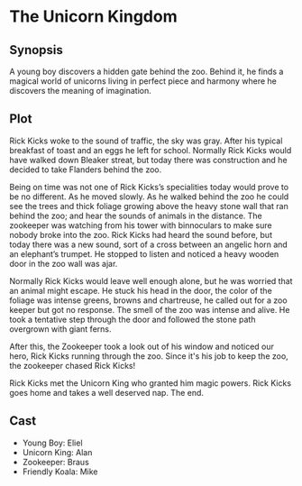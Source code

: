 # The Unicorn Kingdom

## Synopsis

A young boy discovers a hidden gate behind the zoo.
Behind it, he finds a magical world of unicorns living in perfect piece and harmony where he discovers the meaning of imagination.

## Plot

Rick Kicks woke to the sound of traffic, the sky was gray.
After his typical breakfast of toast and an eggs he left for school.
Normally Rick Kicks would have walked down Bleaker streat, but today there was construction and he decided to take Flanders behind the zoo.

Being on time was not one of Rick Kicks’s specialities today would prove to be no different.
As he moved slowly.
As he walked behind the zoo he could see the trees and thick foliage growing above the heavy stone wall that ran behind the zoo; and hear the sounds of animals in the distance.
The zookeeper was watching from his tower with binnoculars to make sure nobody broke into the zoo.
Rick Kicks had heard the sound before, but today there was a new sound, sort of a cross between an angelic horn and an elephant’s trumpet.
He stopped to listen and noticed a heavy wooden door in the zoo wall was ajar.

Normally Rick Kicks would leave well enough alone, but he was worried that an animal might escape.
He stuck his head in the door, the color of the foliage was intense greens, browns and chartreuse, he called out for a zoo keeper but got no response.
The smell of the zoo was intense and alive.
He took a tentative step through the door and followed the stone path overgrown with giant ferns.

After this, the Zookeeper took a look out of his window and noticed our hero, Rick Kicks running through the zoo.
Since it's his job to keep the zoo, the zookeeper chased Rick Kicks!

Rick Kicks met the Unicorn King who granted him magic powers.
Rick Kicks goes home and takes a well deserved nap.
The end.

## Cast

* Young Boy: Eliel
* Unicorn King: Alan
* Zookeeper: Braus
* Friendly Koala: Mike
